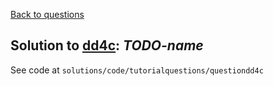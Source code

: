 [Back to questions](../README.md)

## Solution to [dd4c](../questions/dd4c): *TODO-name*

See code at `solutions/code/tutorialquestions/questiondd4c`

